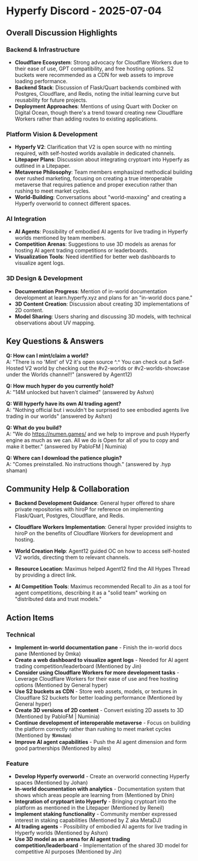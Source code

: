 # Hyperfy Discord - 2025-07-04

## Overall Discussion Highlights

### Backend & Infrastructure
- **Cloudflare Ecosystem**: Strong advocacy for Cloudflare Workers due to their ease of use, GPT compatibility, and free hosting options. S2 buckets were recommended as a CDN for web assets to improve loading performance.
- **Backend Stack**: Discussion of Flask/Quart backends combined with Postgres, Cloudflare, and Redis, noting the initial learning curve but reusability for future projects.
- **Deployment Approaches**: Mentions of using Quart with Docker on Digital Ocean, though there's a trend toward creating new Cloudflare Workers rather than adding routes to existing applications.

### Platform Vision & Development
- **Hyperfy V2**: Clarification that V2 is open source with no minting required, with self-hosted worlds available in dedicated channels.
- **Litepaper Plans**: Discussion about integrating cryptoart into Hyperfy as outlined in a Litepaper.
- **Metaverse Philosophy**: Team members emphasized methodical building over rushed marketing, focusing on creating a true interoperable metaverse that requires patience and proper execution rather than rushing to meet market cycles.
- **World-Building**: Conversations about "world-maxxing" and creating a Hyperfy overworld to connect different spaces.

### AI Integration
- **AI Agents**: Possibility of embodied AI agents for live trading in Hyperfy worlds mentioned by team members.
- **Competition Arenas**: Suggestions to use 3D models as arenas for hosting AI agent trading competitions or leaderboards.
- **Visualization Tools**: Need identified for better web dashboards to visualize agent logs.

### 3D Design & Development
- **Documentation Progress**: Mention of in-world documentation development at learn.hyperfy.xyz and plans for an "in-world docs pane."
- **3D Content Creation**: Discussion about creating 3D implementations of 2D content.
- **Model Sharing**: Users sharing and discussing 3D models, with technical observations about UV mapping.

## Key Questions & Answers

**Q: How can I mint/claim a world?**  
A: "There is no 'Mint' of V2 it's open source ^.^ You can check out a Self-Hosted V2 world by checking out the #v2-worlds or #v2-worlds-showcase under the Worlds channel!!" (answered by Agent12)

**Q: How much hyper do you currently hold?**  
A: "14M unlocked but haven't claimed" (answered by Ashxn)

**Q: Will hyperfy have its own AI trading agent?**  
A: "Nothing official but i wouldn't be surprised to see embodied agents live trading in our worlds" (answered by Ashxn)

**Q: What do you build?**  
A: "We do https://numen.games/ and we help to improve and push Hyperfy engine as much as we can. All we do is Open for all of you to copy and make it better." (answered by PabloFM | Numinia)

**Q: Where can I download the patience plugin?**  
A: "Comes preinstalled. No instructions though." (answered by .hyp shaman)

## Community Help & Collaboration

- **Backend Development Guidance**: General hyper offered to share private repositories with hiroP for reference on implementing Flask/Quart, Postgres, Cloudflare, and Redis.

- **Cloudflare Workers Implementation**: General hyper provided insights to hiroP on the benefits of Cloudflare Workers for development and hosting.

- **World Creation Help**: Agent12 guided OC on how to access self-hosted V2 worlds, directing them to relevant channels.

- **Resource Location**: Maximus helped Agent12 find the All Hypes Thread by providing a direct link.

- **AI Competition Tools**: Maximus recommended Recall to Jin as a tool for agent competitions, describing it as a "solid team" working on "distributed data and trust models."

## Action Items

### Technical
- **Implement in-world documentation pane** - Finish the in-world docs pane (Mentioned by 0mka)
- **Create a web dashboard to visualize agent logs** - Needed for AI agent trading competition/leaderboard (Mentioned by Jin)
- **Consider using Cloudflare Workers for more development tasks** - Leverage Cloudflare Workers for their ease of use and free hosting options (Mentioned by General hyper)
- **Use S2 buckets as CDN** - Store web assets, models, or textures in Cloudflare S2 buckets for better loading performance (Mentioned by General hyper)
- **Create 3D versions of 2D content** - Convert existing 2D assets to 3D (Mentioned by PabloFM | Numinia)
- **Continue development of interoperable metaverse** - Focus on building the platform correctly rather than rushing to meet market cycles (Mentioned by 𝕽𝖔𝖚𝖘𝖙𝖆𝖓)
- **Improve AI agent capabilities** - Push the AI agent dimension and form good partnerships (Mentioned by ailes)

### Feature
- **Develop Hyperfy overworld** - Create an overworld connecting Hyperfy spaces (Mentioned by Johan)
- **In-world documentation with analytics** - Documentation system that shows which areas people are learning from (Mentioned by Dhin)
- **Integration of cryptoart into Hyperfy** - Bringing cryptoart into the platform as mentioned in the Litepaper (Mentioned by Reneil)
- **Implement staking functionality** - Community member expressed interest in staking capabilities (Mentioned by Z aka MetaDJ)
- **AI trading agents** - Possibility of embodied AI agents for live trading in Hyperfy worlds (Mentioned by Ashxn)
- **Use 3D model as an arena for AI agent trading competition/leaderboard** - Implementation of the shared 3D model for competitive AI purposes (Mentioned by Jin)